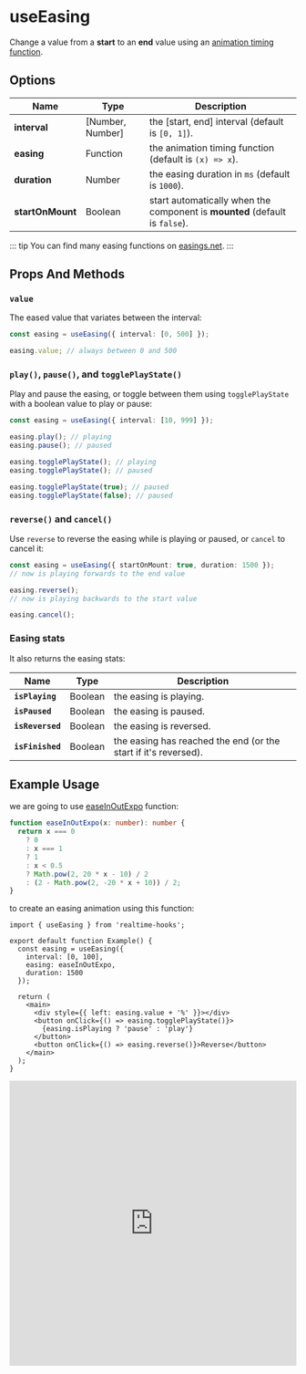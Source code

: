 # useEasing

Change a value from a **start** to an **end** value using an [animation timing function](https://developer.mozilla.org/en-US/docs/Web/CSS/animation-timing-function).

## Options

| Name             | Type             | Description                                                                 |
| ---------------- | ---------------- | --------------------------------------------------------------------------- |
| **interval**     | [Number, Number] | the [start, end] interval (default is `[0, 1]`).                            |
| **easing**       | Function         | the animation timing function (default is `(x) => x`).                      |
| **duration**     | Number           | the easing duration in `ms` (default is `1000`).                            |
| **startOnMount** | Boolean          | start automatically when the component is **mounted** (default is `false`). |

::: tip
You can find many easing functions on [easings.net](https://easings.net/).
:::

## Props And Methods

### `value`

The eased value that variates between the interval:

```ts
const easing = useEasing({ interval: [0, 500] });

easing.value; // always between 0 and 500
```

### `play()`, `pause()`, and `togglePlayState()`

Play and pause the easing, or toggle between them using `togglePlayState` with a boolean value to play or pause:

```ts
const easing = useEasing({ interval: [10, 999] });

easing.play(); // playing
easing.pause(); // paused

easing.togglePlayState(); // playing
easing.togglePlayState(); // paused

easing.togglePlayState(true); // paused
easing.togglePlayState(false); // paused
```

### `reverse()` and `cancel()`

Use `reverse` to reverse the easing while is playing or paused, or `cancel` to cancel it:

```ts
const easing = useEasing({ startOnMount: true, duration: 1500 });
// now is playing forwards to the end value

easing.reverse();
// now is playing backwards to the start value

easing.cancel();
```

### Easing stats

It also returns the easing stats:

| Name             | Type    | Description                                                     |
| ---------------- | ------- | --------------------------------------------------------------- |
| **`isPlaying`**  | Boolean | the easing is playing.                                          |
| **`isPaused`**   | Boolean | the easing is paused.                                           |
| **`isReversed`** | Boolean | the easing is reversed.                                         |
| **`isFinished`** | Boolean | the easing has reached the end (or the start if it's reversed). |

## Example Usage

we are going to use [easeInOutExpo](https://easings.net/#easeInOutExpo) function:

```ts
function easeInOutExpo(x: number): number {
  return x === 0
    ? 0
    : x === 1
    ? 1
    : x < 0.5
    ? Math.pow(2, 20 * x - 10) / 2
    : (2 - Math.pow(2, -20 * x + 10)) / 2;
}
```

to create an easing animation using this function:

```tsx
import { useEasing } from 'realtime-hooks';

export default function Example() {
  const easing = useEasing({
    interval: [0, 100],
    easing: easeInOutExpo,
    duration: 1500
  });

  return (
    <main>
      <div style={{ left: easing.value + '%' }}></div>
      <button onClick={() => easing.togglePlayState()}>
        {easing.isPlaying ? 'pause' : 'play'}
      </button>
      <button onClick={() => easing.reverse()}>Reverse</button>
    </main>
  );
}
```

<iframe src="https://codesandbox.io/embed/useeasing-xd4tpp?fontsize=14&hidenavigation=1&module=%2Fsrc%2FComponent.tsx&theme=dark" style="width:100%; height:500px; border:0; overflow:hidden;" title="useEasing" allow="accelerometer; ambient-light-sensor; camera; encrypted-media; geolocation; gyroscope; hid; microphone; midi; payment; usb; vr; xr-spatial-tracking" sandbox="allow-forms allow-modals allow-popups allow-presentation allow-same-origin allow-scripts"></iframe>
